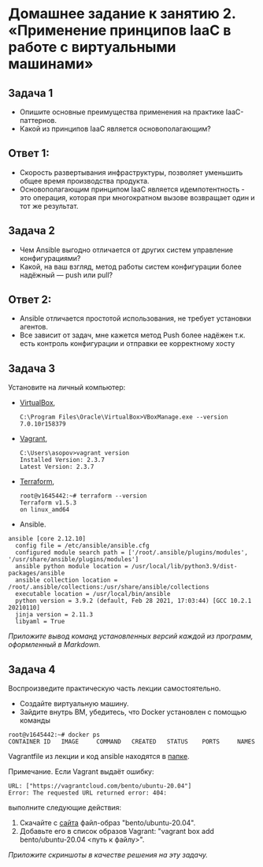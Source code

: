 
# Домашнее задание к занятию 2. «Применение принципов IaaC в работе с виртуальными машинами»


## Задача 1

- Опишите основные преимущества применения на практике IaaC-паттернов.
- Какой из принципов IaaC является основополагающим?
  
## Ответ 1:

- Скорость развертывания инфраструктуры, позволяет уменьшить общее время производства продукта.
- Основополагающим принципом IaaC является идемпотентность - это операция, которая при многократном вызове возвращает один и тот же результат.
  
## Задача 2

- Чем Ansible выгодно отличается от других систем управление конфигурациями?
- Какой, на ваш взгляд, метод работы систем конфигурации более надёжный — push или pull?

## Ответ 2:

- Ansible отличается простотой использования, не требует установки агентов.
- Все зависит от задач, мне кажется метод Push более надёжен т.к. есть контроль конфигурации и отправки ее корректному хосту

## Задача 3

Установите на личный компьютер:

- [VirtualBox](https://www.virtualbox.org/),
    ```
  C:\Program Files\Oracle\VirtualBox>VBoxManage.exe --version
  7.0.10r158379
  
- [Vagrant](https://github.com/netology-code/devops-materials),
  ```
  C:\Users\asopov>vagrant version
  Installed Version: 2.3.7
  Latest Version: 2.3.7
  
- [Terraform](https://github.com/netology-code/devops-materials/blob/master/README.md),
  ````
  root@v1645442:~# terraform --version
  Terraform v1.5.3
  on linux_amd64

- Ansible.
````
ansible [core 2.12.10]
  config file = /etc/ansible/ansible.cfg
  configured module search path = ['/root/.ansible/plugins/modules', '/usr/share/ansible/plugins/modules']
  ansible python module location = /usr/local/lib/python3.9/dist-packages/ansible
  ansible collection location = /root/.ansible/collections:/usr/share/ansible/collections
  executable location = /usr/local/bin/ansible
  python version = 3.9.2 (default, Feb 28 2021, 17:03:44) [GCC 10.2.1 20210110]
  jinja version = 2.11.3
  libyaml = True
````


*Приложите вывод команд установленных версий каждой из программ, оформленный в Markdown.*

## Задача 4 

Воспроизведите практическую часть лекции самостоятельно.

- Создайте виртуальную машину.
- Зайдите внутрь ВМ, убедитесь, что Docker установлен с помощью команды

```
root@v1645442:~# docker ps
CONTAINER ID   IMAGE     COMMAND   CREATED   STATUS    PORTS     NAMES

```



Vagrantfile из лекции и код ansible находятся в [папке](https://github.com/netology-code/virt-homeworks/tree/virt-11/05-virt-02-iaac/src).

Примечание. Если Vagrant выдаёт ошибку:
```
URL: ["https://vagrantcloud.com/bento/ubuntu-20.04"]     
Error: The requested URL returned error: 404:
```

выполните следующие действия:

1. Скачайте с [сайта](https://app.vagrantup.com/bento/boxes/ubuntu-20.04) файл-образ "bento/ubuntu-20.04".
2. Добавьте его в список образов Vagrant: "vagrant box add bento/ubuntu-20.04 <путь к файлу>".

*Приложите скриншоты в качестве решения на эту задачу.*
